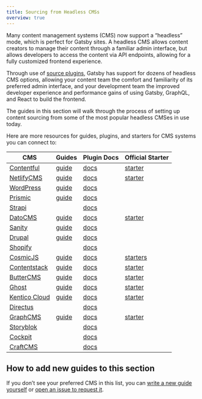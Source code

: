 ```yaml
---
title: Sourcing from Headless CMSs
overview: true
---
```


Many content management systems (CMS) now support a “headless” mode, which is perfect for Gatsby sites. A headless CMS allows content creators to manage their content through a familiar admin interface, but allows developers to access the content via API endpoints, allowing for a fully customized frontend experience.

Through use of [source plugins](/plugins/?=source), Gatsby has support for dozens of headless CMS options, allowing your content team the comfort and familiarity of its preferred admin interface, and your development team the improved developer experience and performance gains of using Gatsby, GraphQL, and React to build the frontend.

The guides in this section will walk through the process of setting up content sourcing from some of the most popular headless CMSes in use today.

<GuideList slug={props.slug} />

<!--
  Ordering in this section is driven by Gatsby plugin downloads (/plugins/?=gatsby-source-) & CMS vendor size/adoption.
-->

Here are more resources for guides, plugins, and starters for CMS systems you can connect to:

| CMS                                           | Guides                                                                                                       | Plugin Docs                                   | Official Starter                                                    |
| --------------------------------------------- | ------------------------------------------------------------------------------------------------------------ | --------------------------------------------- | ------------------------------------------------------------------- |
| [Contentful](https://www.contentful.com/)     | [guide](/docs/sourcing-from-contentful/)                                                                     | [docs](/packages/gatsby-source-contentful)    | [starter](/starters/contentful-userland/gatsby-contentful-starter/) |
| [NetlifyCMS](https://www.netlifycms.org/)     | [guide](/docs/sourcing-from-netlify-cms/)                                                                    | [docs](/packages/gatsby-plugin-netlify-cms)   | [starter](/starters/netlify-templates/gatsby-starter-netlify-cms/)  |
| [WordPress](https://www.wordpress.com/)       | [guide](/docs/sourcing-from-wordpress/)                                                                      | [docs](/packages/gatsby-source-wordpress)     |                                                                     |
| [Prismic](https://www.prismic.io/)            | [guide](/docs/sourcing-from-prismic/)                                                                        | [docs](/packages/gatsby-source-prismic)       |                                                                     |
| [Strapi](https://strapi.io/)                  |                                                                                                              | [docs](/packages/gatsby-source-strapi)        |
| [DatoCMS](https://www.datocms.com/)           | [guide](https://www.gatsbyjs.com/guides/datocms/)                                                            | [docs](/packages/gatsby-source-datocms)       | [starter](/starters/datocms/gatsby-portfolio/)                      |
| [Sanity](https://www.sanity.io/)              | [guide](/docs/sourcing-from-sanity)                                                                          | [docs](/packages/gatsby-source-sanity/)       |
| [Drupal](https://www.drupal.com/)             | [guide](/docs/sourcing-from-drupal/)                                                                         | [docs](/packages/gatsby-source-drupal)        |                                                                     |
| [Shopify](https://www.shopify.com/)           |                                                                                                              | [docs](/packages/gatsby-source-shopify)       |                                                                     |
| [CosmicJS](https://cosmicjs.com/)             | [guide](/blog/2018-06-07-build-a-gatsby-blog-using-the-cosmic-js-source-plugin/)                             | [docs](/packages/gatsby-source-cosmicjs)      | [starters](/starters/?s=cosmicjs&v=2)                               |
| [Contentstack](https://www.contentstack.com/) | [guide](https://www.contentstack.com/docs/example-apps/build-a-sample-website-using-gatsby-and-contentstack) | [docs](/packages/gatsby-source-contentstack)  | [starter](/starters/contentstack/gatsby-starter-contentstack/)      |
| [ButterCMS](https://buttercms.com/)           | [guide](/docs/sourcing-from-buttercms/)                                                                      | [docs](/packages/gatsby-source-buttercms)     | [starter](/starters/ButterCMS/gatsby-starter-buttercms/)            |
| [Ghost](https://ghost.org/)                   | [guide](/docs/sourcing-from-ghost/)                                                                          | [docs](/packages/gatsby-source-ghost/)        | [starter](/starters/TryGhost/gatsby-starter-ghost/)                 |
| [Kentico Cloud](https://kenticocloud.com/)    | [guide](/docs/sourcing-from-kentico-cloud)                                                                   | [docs](/packages/gatsby-source-kentico-cloud) | [starter](/starters/Kentico/gatsby-starter-kentico-cloud/)          |
| [Directus](https://directus.io/)              |                                                                                                              | [docs](/packages/gatsby-source-directus)      |
| [GraphCMS](https://graphcms.com/)             | [guide](/docs/sourcing-from-graphcms)                                                                        | [docs](/packages/gatsby-source-graphql)       | [starter](/starters/GraphCMS/gatsby-graphcms-tailwindcss-example/)  |
| [Storyblok](https://www.storyblok.com/)       |                                                                                                              | [docs](/packages/gatsby-source-storyblok)     |
| [Cockpit](https://getcockpit.com/)            |                                                                                                              | [docs](/packages/gatsby-plugin-cockpit)       |
| [CraftCMS](https://craftcms.com/)             |                                                                                                              | [docs](/packages/gatsby-source-craftcms)      |

## How to add new guides to this section

If you don’t see your preferred CMS in this list, you can [write a new guide yourself](/contributing/how-to-contribute/) or [open an issue to request it](https://github.com/gatsbyjs/gatsby/issues/new/choose).
